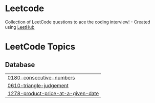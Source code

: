# Leetcode
Collection of LeetCode questions to ace the coding interview! - Created using [LeetHub](https://github.com/QasimWani/LeetHub)

<!---LeetCode Topics Start-->
# LeetCode Topics
## Database
|  |
| ------- |
| [0180-consecutive-numbers](https://github.com/NitinYadav1511/Leetcode/tree/master/0180-consecutive-numbers) |
| [0610-triangle-judgement](https://github.com/NitinYadav1511/Leetcode/tree/master/0610-triangle-judgement) |
| [1278-product-price-at-a-given-date](https://github.com/NitinYadav1511/Leetcode/tree/master/1278-product-price-at-a-given-date) |
<!---LeetCode Topics End-->